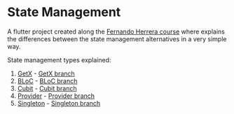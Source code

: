 # State Management

A flutter project created along the [Fernando Herrera course](https://www.udemy.com/course/flutter-avanzado-fernando-herrera/) where explains the differences between the state management alternatives in a very simple way.

State management types explained:
1. [GetX](https://pub.dev/packages/get) - [GetX branch]( https://github.com/s15-coder/Flutter-State-Managament/tree/branch/GetX)
2. [BLoC](https://pub.dev/packages/flutter_bloc) - [BLoC branch]( https://github.com/s15-coder/Flutter-State-Managament/tree/branch/bloc)
3. [Cubit](https://pub.dev/packages/flutter_bloc) - [Cubit branch]( https://github.com/s15-coder/Flutter-State-Managament/tree/branch/cubit)
4. [Provider](https://pub.dev/packages/provider) - [Provider branch]( https://github.com/s15-coder/Flutter-State-Managament/tree/branch/provider)
5. [Singleton](https://flutterbyexample.com/lesson/singletons) - [Singleton branch]( https://github.com/s15-coder/Flutter-State-Managament/tree/branch/singleton)
